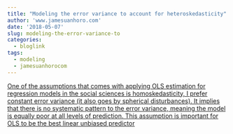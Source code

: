 ```yaml
---
title: "Modeling the error variance to account for heteroskedasticity"
author: 'www.jamesuanhoro.com'
date: '2018-05-07'
slug: modeling-the-error-variance-to
categories:
  - bloglink
tags:
  - modeling
  - jamesuanhorocom
---
```


[One of the assumptions that comes with applying OLS estimation for regression models in the social sciences is homoskedasticity, I prefer constant error variance (it also goes by spherical disturbances). It implies that there is no systematic pattern to the error variance, meaning the model is equally poor at all levels of prediction. This assumption is important for OLS to be the best linear unbiased predictor<i class="fas fa-external-link-alt"></i>](https://www.jamesuanhoro.com/post/2018/05/07/modeling-the-error-variance-to-account-for-heteroskedasticity/)


